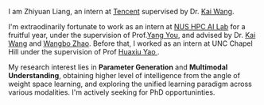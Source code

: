 I am Zhiyuan Liang, an intern at <a href=""> Tencent</a> supervised by Dr. <a href="https://kaiwang960112.github.io/">Kai Wang</a>. 

  I'm extraodinarily fortunate to work as an intern at <a href="https://ai.comp.nus.edu.sg/"> NUS HPC AI Lab</a> for a fruitful year, under the supervision of Prof.<a href="https://www.comp.nus.edu.sg/~youy/">Yang You</a>, and advised by Dr. <a href="https://kaiwang960112.github.io/">Kai Wang</a> and <a href="https://wangbo-zhao.github.io/">Wangbo Zhao</a>.
  Before that, I worked as an intern at UNC Chapel Hill under the supervision of Prof <a href="https://www.huaxiuyao.io/"> Huaxiu Yao </a>. 

  My research interest lies in **Parameter Generation** and **Multimodal Understanding**, obtaining higher level of intelligence from the angle of weight space learning, and exploring the unified learning paradigm across various modalities.
  I'm actively seeking for PhD opportuninties.